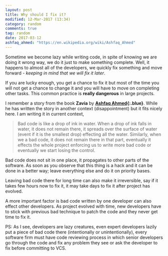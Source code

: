 ```yaml
---
layout: post
title: Why should I fix it?
modified: 12-Mar-2017 (13:34)
category: random
comments: true
tag: random
date: 2017-03-12
ashfaq_ahmed: "https://en.wikipedia.org/wiki/Ashfaq_Ahmed"
---
```


Sometime we become lazy while writing code, in spite of knowing we are doing it wrong way, we do it just to make something complete. Well, it
happens to almost all of the developers, we quickly fix something and move forward - *keeping in mind that we will fix it later*.

If you are lucky enough, you get a chance to fix it but most of the time you will not get a chance to change it and you will have to move on
completing other tasks. This common practice is **really dangerous** in large projects.

I remember a story from the book **Zavia** by **[Ashfaq Ahmed]({{page.ashfaq_ahmed}}){:.blue}**. While he has written the story in another context (disappointment) but
it fits nicely here. I am writing it in current context,

 > Bad code is like a drop of ink in water. When a drop of ink falls in water, it does not remain there, it spreads over the surface of
 > water (event if it is the smallest drop) effecting all the water. Similarly, when we a bad code, it does not remain there in that part, eventually it effects the whole
 > project enforcing us to write more bad code or eventually we start losing the control.

Bad code does not sit in one place, it propagates to other parts of the software. As soon as you observe that this thing is a hack and it can
be done in a better way; leave everything else and do it on priority bases.

Leaving bad code there for long time can also make it irreversible, say if it takes few hours now to fix it, it may take days to fix it after project
 has evolved.

 A more important factor is bad code written by one developer can also effect other developers. As project evolved with time, new
 developers have to stick with previous bad technique to patch the code and they never get time to fix it.

 PS: As I see, developers are lazy creatures, even expert developers lazily put a piece of bad code there (intentionally or unintentionally),
 every software firm must have code reviewing process in which senior developers go through the code and fix any problem they see or ask
 the developer to fix before committing to VCS.

